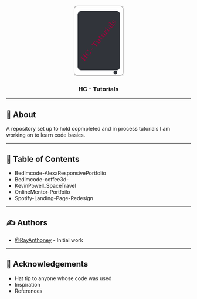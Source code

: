 <p align="center">
  <a href="" rel="noopener">
 <img width=135px height=190px src="/HC_Tutorials.png" alt="Project logo"></a>
</p>

<h3 align="center">HC - Tutorials</h3>



---

## 🧐 About <a name = "HC-Tutorials"></a>
A repository set up to hold copmpleted and in process 
tutorials I am working on to learn code basics.

---

##  📝  Table of Contents
* Bedimcode-AlexaResponsivePortfolio
* Bedimcode-coffee3d-
* KevinPowell_SpaceTravel
* OnlineMentor-Portfoilo
* Spotify-Landing-Page-Redesign

---

## ✍️ Authors <a name = "authors"></a>
- [@RayAnthoney](https://github.com/rayanthhoney) - Initial work

---



## 🎉 Acknowledgements <a name = "acknowledgement"></a>
- Hat tip to anyone whose code was used
- Inspiration
- References
